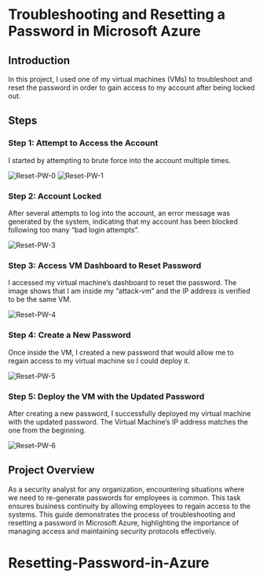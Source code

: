 # Troubleshooting and Resetting a Password in Microsoft Azure

## Introduction
In this project, I used one of my virtual machines (VMs) to troubleshoot and reset the password in order to gain access to my account after being locked out.

## Steps

### Step 1: Attempt to Access the Account
I started by attempting to brute force into the account multiple times.

![Reset-PW-0](https://github.com/RafaelValera15/Resetting-Password-in-Azure/assets/170124569/44ccf557-26b7-45b4-9779-8a6e19ba4a6e)
![Reset-PW-1](https://github.com/RafaelValera15/Resetting-Password-in-Azure/assets/170124569/e8e86ea5-c52a-4c52-865a-ac4c5cdd93ae)



### Step 2: Account Locked
After several attempts to log into the account, an error message was generated by the system, indicating that my account has been blocked following too many “bad login attempts”.

![Reset-PW-3](https://github.com/RafaelValera15/Resetting-Password-in-Azure/assets/170124569/e35d2e8c-714d-4953-9116-56a87da3fe69)



### Step 3: Access VM Dashboard to Reset Password
I accessed my virtual machine’s dashboard to reset the password. The image shows that I am inside my “attack-vm” and the IP address is verified to be the same VM.

![Reset-PW-4](https://github.com/RafaelValera15/Resetting-Password-in-Azure/assets/170124569/32a95d25-7476-49ec-9e8f-3aed25b807af)


### Step 4: Create a New Password
Once inside the VM, I created a new password that would allow me to regain access to my virtual machine so I could deploy it.

![Reset-PW-5](https://github.com/RafaelValera15/Resetting-Password-in-Azure/assets/170124569/406b48f5-e7ef-4568-8c6e-d6a2a55f4f66)


### Step 5: Deploy the VM with the Updated Password
After creating a new password, I successfully deployed my virtual machine with the updated password. The Virtual Machine’s IP address matches the one from the beginning.

![Reset-PW-6](https://github.com/RafaelValera15/Resetting-Password-in-Azure/assets/170124569/b16355df-85a7-4b9e-b500-aa6fb96f1508)


## Project Overview
As a security analyst for any organization, encountering situations where we need to re-generate passwords for employees is common. This task ensures business continuity by allowing employees to regain access to the systems. This guide demonstrates the process of troubleshooting and resetting a password in Microsoft Azure, highlighting the importance of managing access and maintaining security protocols effectively.


# Resetting-Password-in-Azure
